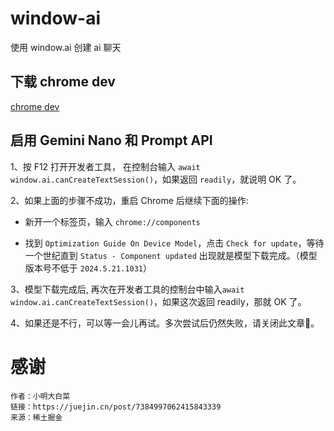 # window-ai

使用 window.ai 创建 ai 聊天

## 下载 chrome dev

[chrome dev](https://www.google.cn/intl/zh-CN/chrome/dev/next-steps.html)

## 启用 Gemini Nano 和 Prompt API

1、按 F12 打开开发者工具， 在控制台输入 `await window.ai.canCreateTextSession()`，如果返回 `readily`，就说明 OK 了。

2、如果上面的步骤不成功，重启 Chrome 后继续下面的操作:

- 新开一个标签页，输入 `chrome://components`

- 找到 `Optimization Guide On Device Model`，点击 `Check for update`，等待一个世纪直到 `Status - Component updated` 出现就是模型下载完成。（模型版本号不低于 `2024.5.21.1031`）

3、模型下载完成后, 再次在开发者工具的控制台中输入`await window.ai.canCreateTextSession()`，如果这次返回 readily，那就 OK 了。

4、如果还是不行，可以等一会儿再试。多次尝试后仍然失败，请关闭此文章🐶。

# 感谢

```
作者：小明大白菜
链接：https://juejin.cn/post/7384997062415843339
来源：稀土掘金
```
